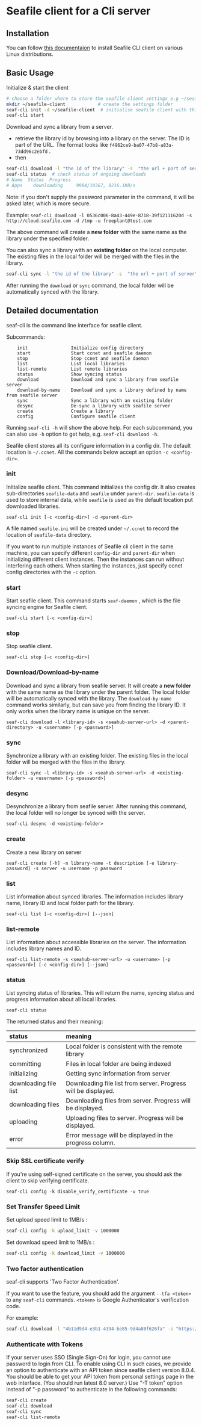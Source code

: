 # Seafile client for a Cli server

## Installation

You can follow [this documentaion](install_linux_client.md) to install Seafile CLI client on various Linux distributions.

## Basic Usage

Initialize & start the client

```sh
# choose a folder where to store the seafile client settings e.g ~/seafile-client
mkdir ~/seafile-client            # create the settings folder
seaf-cli init -d ~/seafile-client  # initialise seafile client with this folder
seaf-cli start

```

Download and sync a library from a server. 

* retrieve the library id by browsing into a library on the server. The ID is part of the URL. The format looks like `f4962ce9-ba07-47b8-a83a-73dd96c2ebfd` .
* then

```sh
seaf-cli download -l "the id of the library" -s  "the url + port of server" -d "the folder where the library folder will be downloaded" -u "username on server" [-p "password"]
seaf-cli status  # check status of ongoing downloads
# Name  Status  Progress
# Apps    downloading     9984/10367, 9216.1KB/s

```

Note: if you don't supply the password parameter in the command, it will be asked later, which is more secure.

Example: `seaf-cli download -l 0536c006-8a43-449e-8718-39f12111620d -s http://cloud.seafile.com -d /tmp -u freeplant@test.com`

The above command will create a **new folder** with the same name as the library under the specified folder.

You can also sync a library with an **existing folder** on the local computer. The existing files in the local folder will be merged with the files in the library.

```sh
seaf-cli sync -l "the id of the library" -s  "the url + port of server" -d "the folder which the library will be synced with" -u "username on server" [-p "password"]
```

After running the `download` or `sync` command, the local folder will be automatically synced with the library.

## Detailed documentation

seaf-cli is the command line interface for seafile client.

Subcommands:

```
    init                Initialize config directory
    start               Start ccnet and seafile daemon
    stop                Stop ccnet and seafile daemon
    list                List local libraries
    list-remote         List remote libraries
    status              Show syncing status
    download            Download and sync a library from seafile server
    download-by-name    Download and sync a library defined by name from seafile server
    sync                Sync a library with an existing folder
    desync              De-sync a library with seafile server
    create              Create a library
    config              Configure seafile client

```

Running `seaf-cli -h` will show the above help. For each subcommand, you can also use `-h` option to get help, e.g. `seaf-cli download -h`.

Seafile client stores all its configure information in a config dir. The default location is `~/.ccnet`. All the commands below accept an option `-c <config-dir>`.

### init

Initialize seafile client. This command initializes the config dir. It also creates sub-directories `seafile-data` and `seafile` under `parent-dir`. `seafile-data` is used to store internal data, while `seafile` is used as the default location put downloaded libraries.

```
seaf-cli init [-c <config-dir>] -d <parent-dir>

```

A file named `seafile.ini` will be created under `~/.ccnet` to record the location of `seafile-data` directory.

If you want to run multiple instances of Seafile cli client in the same machine, you can specify different `config-dir` and `parent-dir` when initializing different client instances. Then the instances can run without interfering each others. When starting the instances, just specify ccnet config directories with the `-c` option.

### start

Start seafile client. This command starts  `seaf-daemon`  , which is the file syncing engine for Seafile client.

```
seaf-cli start [-c <config-dir>]

```

### stop

Stop seafile client.

```
seaf-cli stop [-c <config-dir>]

```

### Download/Download-by-name

Download and sync a library from seafile server. It will create a **new folder** with the same name as the library under the parent folder. The local folder will be automatically synced with the library. The `download-by-name` command works similarly, but can save you from finding the library ID. It only works when the library name is unique on the server.

```
seaf-cli download -l <library-id> -s <seahub-server-url> -d <parent-directory> -u <username> [-p <password>]
```

### sync

Synchronize a library with an existing folder. The existing files in the local folder will be merged with the files in the library.

```
seaf-cli sync -l <library-id> -s <seahub-server-url> -d <existing-folder> -u <username> [-p <password>]
```

### desync

Desynchronize a library from seafile server. After running this command, the local folder will no longer be synced with the server.

```
seaf-cli desync -d <existing-folder>

```

### create

Create a new library on server

```
seaf-cli create [-h] -n library-name -t description [-e library-password] -s server -u username -p password
```

### list

List information about synced libraries. The information includes library name, library ID and local folder path for the library.

```
seaf-cli list [-c <config-dir>] [--json]

```

### list-remote

List information about accessible libraries on the server. The information includes library names and ID.

```
seaf-cli list-remote -s <seahub-server-url> -u <username> [-p <password>] [-c <config-dir>] [--json]
```

### status

List syncing status of libraries. This will return the name, syncing status and progress information about all local libraries.

```
seaf-cli status

```

The returned status and their meaning:

| status                | meaning                                                        |
| :-------------------- | :------------------------------------------------------------- |
| synchronized          | Local folder is consistent with the remote library             |
| committing            | Files in local folder are being indexed                        |
| initializing          | Getting sync information from server                           |
| downloading file list | Downloading file list from server. Progress will be displayed. |
| downloading files     | Downloading files from server. Progress will be displayed.     |
| uploading             | Uploading files to server. Progress will be displayed.         |
| error                 | Error message will be displayed in the progress column.        |

### Skip SSL certificate verify

If you're using self-signed certificate on the server, you should ask the client to skip verifying certificate.

```
seaf-cli config -k disable_verify_certificate -v true

```

### Set Transfer Speed Limit

Set upload speed limit to 1MB/s :

```sh
seaf-cli config -k upload_limit -v 1000000

```

Set download speed limit to 1MB/s :

```sh
seaf-cli config -k download_limit -v 1000000

```

### Two factor authentication

seaf-cli supports 'Two Factor Authentication'.

If you want to use the feature, you should add the argument `--tfa <token>` to any `seaf-cli` commands.  `<token>` is Google Authenticator's verification code.

For example:

```sh
seaf-cli download -l "4b11d9d4-e3b1-4394-be85-9d4a80f626fa" -s "https://demo.seafile.top" -d "testst" -u "abc@abc.com" -p "abc" --tfa 002755
```

### Authenticate with Tokens

If your server uses SSO (Single Sign-On) for login, you cannot use password to login from CLI. To enable using CLI in such cases, we provide an option to authenticate with an API token since seafile client version 8.0.4. You should be able to get your API token from personal settings page in the web interface. (You should run latest 8.0 server.) Use "-T token" option instead of "-p password" to authenticate in the following commands:
```sh
seaf-cli create
seaf-cli download
seaf-cli sync
seaf-cli list-remote
```